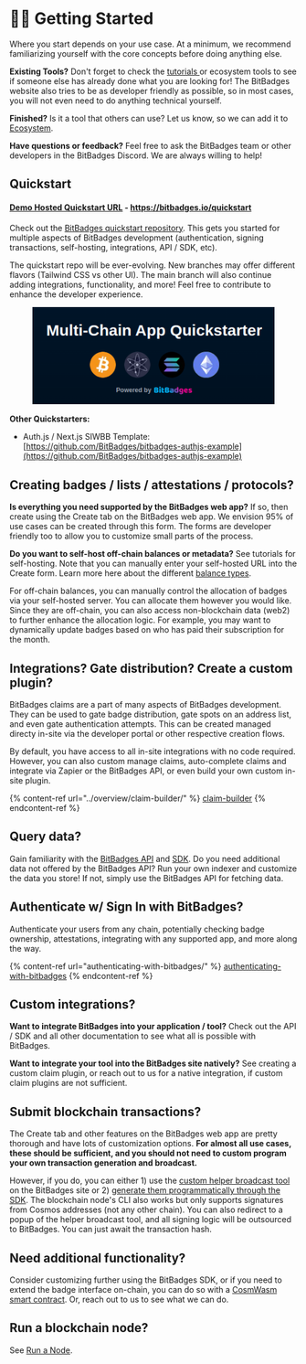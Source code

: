 # 🚴‍♂️ Getting Started

Where you start depends on your use case. At a minimum, we recommend familiarizing yourself with the core concepts before doing anything else.

**Existing Tools?** Don't forget to check the [tutorials ](tutorials.md)or ecosystem tools to see if someone else has already done what you are looking for! The BitBadges website also tries to be as developer friendly as possible, so in most cases, you will not even need to do anything technical yourself.

**Finished?** Is it a tool that others can use? Let us know, so we can add it to [Ecosystem](../overview/ecosystem/).

**Have questions or feedback?** Feel free to ask the BitBadges team or other developers in the BitBadges Discord. We are always willing to help!

## Quickstart

#### [Demo Hosted Quickstart URL](https://bitbadges.io/quickstart) - https://bitbadges.io/quickstart

Check out the [BitBadges quickstart repository](https://github.com/BitBadges/bitbadges-quickstart). This gets you started for multiple aspects of BitBadges development (authentication, signing transactions, self-hosting, integrations, API / SDK, etc).&#x20;

The quickstart repo will be ever-evolving. New branches may offer different flavors (Tailwind CSS vs other UI). The main branch will also continue adding integrations, functionality, and more! Feel free to contribute to enhance the developer experience.

<figure><img src="../.gitbook/assets/image (125).png" alt=""><figcaption></figcaption></figure>

**Other Quickstarters:**

* Auth.js / Next.js SIWBB Template: [https://github.com/BitBadges/bitbadges-authjs-example](https://github.com/BitBadges/bitbadges-authjs-example)

## **Creating badges / lists / attestations / protocols?**

**Is everything you need supported by the BitBadges web app?** If so, then create using the Create tab on the BitBadges web app. We envision 95% of use cases can be created through this form. The forms are developer friendly too to allow you to customize small parts of the process.

**Do you want to self-host off-chain balances or metadata?** See tutorials for self-hosting. Note that you can manually enter your self-hosted URL into the Create form. Learn more here about the different [balance types](core-concepts/balance-types.md).

For off-chain balances, you can manually control the allocation of badges via your self-hosted server. You can allocate them however you would like. Since they are off-chain, you can also access non-blockchain data (web2) to further enhance the allocation logic. For example, you may want to dynamically update badges based on who has paid their subscription for the month.

## Integrations? Gate distribution? Create a custom plugin?

BitBadges claims are a part of many aspects of BitBadges development. They can be used to gate badge distribution, gate spots on an address list, and even gate authentication attempts. This can be created managed directy in-site via the developer portal or other respective creation flows.

By default, you have access to all in-site integrations with no code required. However, you can also custom manage claims, auto-complete claims and integrate via Zapier or the BitBadges API, or even build your own custom in-site plugin.&#x20;

{% content-ref url="../overview/claim-builder/" %}
[claim-builder](../overview/claim-builder/)
{% endcontent-ref %}

## **Query data?**

Gain familiarity with the [BitBadges API](bitbadges-api/api.md) and [SDK](bitbadges-sdk/).  Do you need additional data not offered by the BitBadges API? Run your own indexer and customize the data you store! If not, simply use the BitBadges API for fetching data.

## **Authenticate w/ Sign In with BitBadges?**

Authenticate your users from any chain, potentially checking badge ownership,  attestations, integrating with any supported app, and more along the way.

{% content-ref url="authenticating-with-bitbadges/" %}
[authenticating-with-bitbadges](authenticating-with-bitbadges/)
{% endcontent-ref %}

## **Custom integrations?**

**Want to integrate BitBadges into your application / tool?** Check out the API / SDK and all other documentation to see what all is possible with BitBadges.

**Want to integrate your tool into the BitBadges site natively?** See creating a custom claim plugin, or reach out to us for a native integration, if custom claim plugins are not sufficient.

## **Submit blockchain transactions?**

The Create tab and other features on the BitBadges web app are pretty thorough and have lots of customization options. **For almost all use cases, these should be sufficient, and you should not need to custom program your own transaction generation and broadcast.**

However, if you do, you can either 1) use the [custom helper broadcast tool](create-and-broadcast-txs/sign-+-broadcast-bitbadges.io.md) on the BitBadges site or 2) [generate them programmatically through the SDK](create-and-broadcast-txs/). The blockchain node's CLI also works but only supports signatures from Cosmos addresses (not any other chain). You can also redirect to a popup of the helper broadcast tool, and all signing logic will be outsourced to BitBadges. You can just await the transaction hash.

## **Need additional functionality?**

Consider customizing further using the BitBadges SDK, or if you need to extend the badge interface on-chain, you can do so with a [CosmWasm smart contract](bitbadges-blockchain/create-a-wasm-contract.md). Or, reach out to us to see what we can do.

## **Run a blockchain node?**

See [Run a Node](bitbadges-blockchain/run-a-node/).
